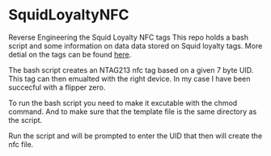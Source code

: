 # SquidLoyaltyNFC
Reverse Engineering the Squid Loyalty NFC tags
This repo holds a bash script and some information on data data stored on Squid loyalty tags.
More detial on the tags can be found [here].

The bash script creates an NTAG213 nfc tag based on a given 7 byte UID.
This tag can then emualted with the right device. In my case I have been succecful with a flipper zero.

To run the bash script you need to make it excutable with the chmod command. And to make sure that the template file is the same directory as the script.

Run the script and will be prompted to enter the UID that then will create the nfc file.







[here]:https://danielburov.com/Squid-nfc/
